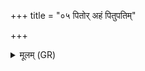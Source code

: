 +++
title = "०५ पितोर् अहं पितुपतिम्"

+++
<details><summary>मूलम् (GR)</summary>

+++(PSK 20.7.5)+++पितोर् अहं पितुपतिं तद् ईडे  
धाता विधर्ता भुवनेष्व् एषु ।  
नेमेन मह्यं मधुमाँ इहैधि  
नेमेनामुष्मै विषुवान् न्व् एधि ॥
</details>